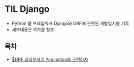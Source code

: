 # TIL Django
- Python 웹 프레임워크 Django와 DRF에 관련된 개발일지를 기록
- 세부내용은 목차를 참조


## 목차
- [🚩DRF 공식문서로 Pagination을 구현하자]()
